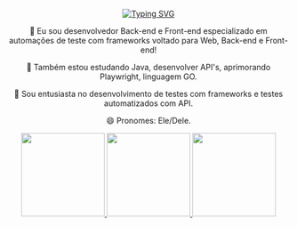 <p align="center">
  <a href="https://git.io/typing-svg">
    <img src="https://readme-typing-svg.demolab.com?font=Fira+Code&weight=600&size=25&pause=1000&color=ffffff&random=false&width=435&height=40&lines=Ol%C3%A1%2C+eu+sou+Lucas+Barros!" alt="Typing SVG">
  </a>
</p>

<div align="center">
  
🔭 Eu sou desenvolvedor Back-end e Front-end especializado em automações de teste com frameworks voltado para Web, Back-end e Front-end!

🌱 Também estou estudando Java, desenvolver API's, aprimorando Playwright, linguagem GO.

💬 Sou entusiasta no desenvolvimento de testes com frameworks e testes automatizados com API.

😄 Pronomes: Ele/Dele.
</div>

<div align="center">
  <a href="https://www.linkedin.com/in/lucas-gbarros/">
  <img height="150em" src="https://github-readme-stats.vercel.app/api?username=LucasGBArros&theme=dark&show_icons=true&hide_border=true&count_private=true)"/>
  <img height="150em" src="https://github-readme-streak-stats.herokuapp.com/?user=LucasGBArros&theme=dark&hide_border=true"/>
  <img height="150em" src="https://github-readme-stats.vercel.app/api/top-langs/?username=LucasGBArros&theme=dark&show_icons=true&hide_border=true&layout=compact"/>
</div>
